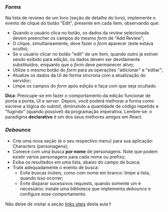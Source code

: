 ### *Forms*

Na lista de *reviews* de um livro (seção de detalhe do livro), implemente o evento de clique do botão "Edit", presente em cada item, observando que:
- Quando o usuário clica no botão, os dados da *review* selecionada devem preencher os campos do mesmo *form* de "Add Review";
- O clique, simultaneamente, deve fazer o *form* aparecer (este estava oculto); 
- Se o usuário clicar no botão "edit" de um item, quando outro já estiver sendo exibido para edição, os dados devem ser devidamente substituídos, enquanto que o *form* deve permanecer ativo;
- Utilize o mesmo botão do *form* para as operações "adicionar" e "editar";
- Atualize os dados da UI de forma síncrona com a atualização do servidor;
- Limpe os campos do *form* após edição e faça com que seja ocultado.

**Dica**: Preocupe-se em fazer o comportamento da edição funcionar de ponta a ponta, UI e *server*. Depois, você poderá melhorar a forma como escreve a lógica do *submit*, diminuindo a quantidade de código repetido e "fugindo" (quando possível) da programação imperativa. Lembre-se: o paradigma **declarativo** é um dos seus melhores amigos em React.

### *Debounce*

- Crie uma nova seção (e o seu respectivo menu) para sua aplicação: Characters (personagens);
- Comece com uma busca **por nome** de personagens. Note que podem existir vários personagens para cada nome ou prefixo;
- Exiba os resultados em uma lista, abaixo do campo de busca;
- Trate adequadamente o evento de busca:
  - Evite buscas inúteis, como com nome em branco: limpe a lista, quando isso ocorrer;
  - Evite disparar sucessivos requests, quando somente um é necessário: instale uma biblioteca que implementa *debounce* e configure esse comportamento.

Não deixe de visitar a seção [links úteis](links_uteis.md) desta aula :exclamation: